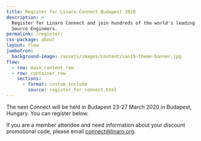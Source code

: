 ```yaml
---
title: Register for Linaro Connect Budapest 2020
description: >
  Register for Linaro Connect and join hundreds of the world's leading Arm Open
  Source Engineers.
permalink: /register/
css-package: about
layout: flow
jumbotron:
  background-image: /assets/images/content/san19-theme-banner.jpg
flow:
  - row: main_content_row
  - row: container_row
    sections:
      - format: custom_include
        source: register_for_connect.html
---
```

The next Connect will be held in Budapest 23-27 March 2020 in Budapest, Hungary. You can register below.

If you are a member attendee and need information about your discount promotional code, please email [connect@linaro.org](mailto:connect@linaro.org).
